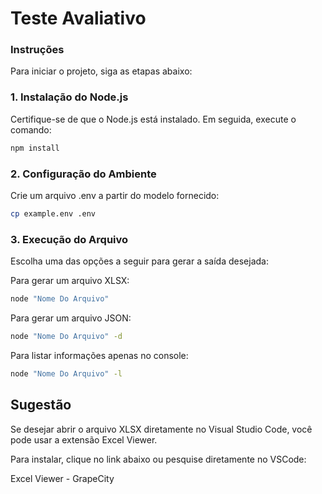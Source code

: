 # Teste Avaliativo

### Instruções

Para iniciar o projeto, siga as etapas abaixo:

### 1. Instalação do Node.js

Certifique-se de que o Node.js está instalado. Em seguida, execute o comando:

```bash
npm install
```

### 2. Configuração do Ambiente
Crie um arquivo .env a partir do modelo fornecido:

```bash
cp example.env .env
```

### 3. Execução do Arquivo
Escolha uma das opções a seguir para gerar a saída desejada:

Para gerar um arquivo XLSX:
```bash
node "Nome Do Arquivo"
```

Para gerar um arquivo JSON:
```bash
node "Nome Do Arquivo" -d
```

Para listar informações apenas no console:
```bash
node "Nome Do Arquivo" -l
```

## Sugestão
Se desejar abrir o arquivo XLSX diretamente no Visual Studio Code, você pode usar a extensão Excel Viewer.

Para instalar, clique no link abaixo ou pesquise diretamente no VSCode:

Excel Viewer - GrapeCity

